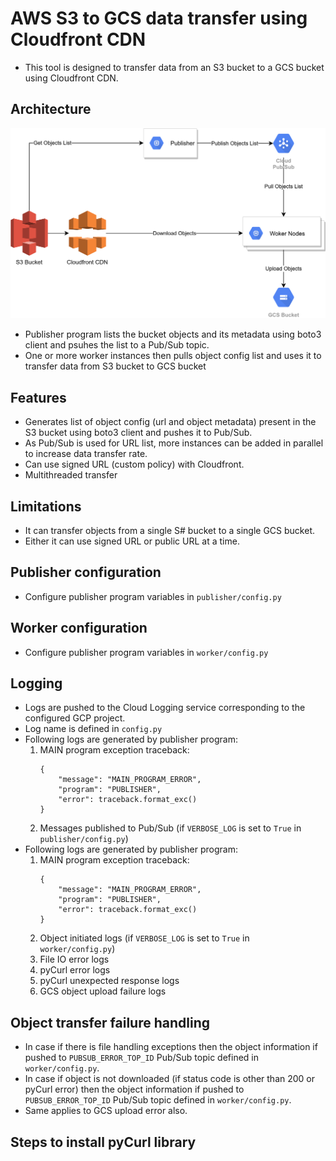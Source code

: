 # AWS S3 to GCS data transfer using Cloudfront CDN

- This tool is designed to transfer data from an S3 bucket to a GCS bucket using Cloudfront CDN.

## Architecture

![Architecture](assets/arch.png)

- Publisher program lists the bucket objects and its metadata using boto3 client and psuhes the list to a Pub/Sub topic.
- One or more worker instances then pulls object config list and uses it to transfer data from S3 bucket to GCS bucket

## Features

- Generates list of object config (url and object metadata) present in the S3 bucket using boto3 client and pushes it to Pub/Sub.
- As Pub/Sub is used for URL list, more instances can be added in parallel to increase data transfer rate.
- Can use signed URL (custom policy) with Cloudfront.
- Multithreaded transfer

## Limitations

- It can transfer objects from a single S# bucket to a single GCS bucket.
- Either it can use signed URL or public URL at a time.

## Publisher configuration

- Configure publisher program variables in `publisher/config.py`

## Worker configuration

- Configure publisher program variables in `worker/config.py`

## Logging

- Logs are pushed to the Cloud Logging service corresponding to the configured GCP project.
- Log name is defined in `config.py`
- Following logs are generated by publisher program:
    1. MAIN program exception traceback:
        ```
        {
            "message": "MAIN_PROGRAM_ERROR",
            "program": "PUBLISHER",
            "error": traceback.format_exc()
        }
        ```
    2. Messages published to Pub/Sub (if `VERBOSE_LOG` is set to `True` in `publisher/config.py`)
- Following logs are generated by publisher program:
    1. MAIN program exception traceback:
        ```
        {
            "message": "MAIN_PROGRAM_ERROR",
            "program": "PUBLISHER",
            "error": traceback.format_exc()
        }
        ```
    2. Object initiated logs (if `VERBOSE_LOG` is set to `True` in `worker/config.py`)
    3. File IO error logs
    4. pyCurl error logs
    5. pyCurl unexpected response logs
    6. GCS object upload failure logs

## Object transfer failure handling

- In case if there is file handling exceptions then the object information if pushed to `PUBSUB_ERROR_TOP_ID` Pub/Sub topic defined in `worker/config.py`.
- In case if object is not downloaded (if status code is other than 200 or pyCurl error) then the object information if pushed to `PUBSUB_ERROR_TOP_ID` Pub/Sub topic defined in `worker/config.py`.
- Same applies to GCS upload error also.

## Steps to install pyCurl library

